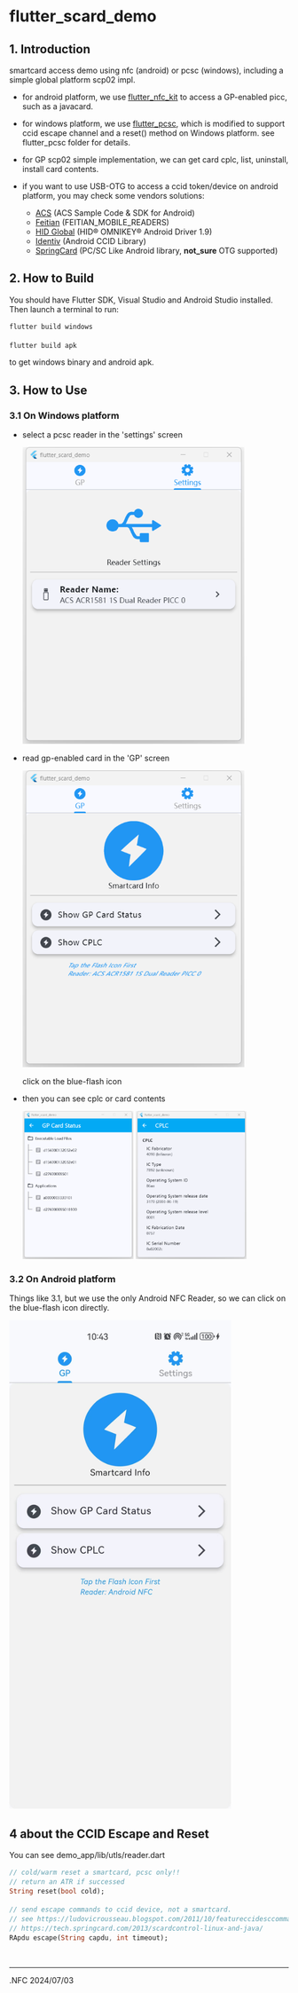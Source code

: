 # flutter_scard_demo

## 1. Introduction
smartcard access demo using nfc (android) or pcsc (windows), including a simple global platform scp02 impl.

- for android platform, we use [flutter_nfc_kit](https://github.com/nfcim/flutter_nfc_kit) to access a GP-enabled picc, such as a javacard.

- for windows platform, we use [flutter_pcsc](https://github.com/fabienrousseau/flutter_pcsc), which is modified to support ccid escape channel and a reset() method on Windows platform. see flutter_pcsc folder for details.

- for GP scp02 simple implementation, we can get card cplc, list, uninstall, install card contents.

- if you want to use USB-OTG to access a ccid token/device on android platform, you may check some vendors solutions:
  - [ACS](https://github.com/AdvancedCardSystems/ACS) (ACS Sample Code & SDK for Android)
  - [Feitian](https://github.com/FeitianSmartcardReader/FEITIAN_MOBILE_READERS) (FEITIAN_MOBILE_READERS) 
  - [HID Global](https://www.hidglobal.com/drivers/32404) (HID® OMNIKEY® Android Driver 1.9)
  - [Identiv](https://support.identiv.com/developer-tools-for-smart-card-readers/) (Android CCID Library)
  - [SpringCard](https://github.com/springcard/android-pcsclike) (PC/SC Like Android library, __not_sure__ OTG supported)   

## 2. How to Build
You should have Flutter SDK, Visual Studio and Android Studio installed. Then launch a terminal to run:
``` cmd
flutter build windows
 
flutter build apk
```
to get windows binary and android apk.

## 3. How to Use
### 3.1 On Windows platform
- select a pcsc reader in the 'settings' screen
  
  <img src="image/windows_settings.png" width="400" />
- read gp-enabled card in the 'GP' screen 
  
  <img src="image/windows_home.png" width="400" />

  click on the blue-flash icon 
- then you can see cplc or card contents
  
  <img src="image/windows_gp_status.png" width="200" />
  <img src="image/windows_cplc.png" width="200" />
  
### 3.2 On Android platform
Things like 3.1, but we use the only Android NFC Reader, so we can click on the blue-flash icon directly.

  
  <img src="image/android_home.jpg" width="400" />

## 4 about the CCID Escape and Reset
You can see demo_app/lib/utls/reader.dart

```dart
// cold/warm reset a smartcard, pcsc only!! 
// return an ATR if successed
String reset(bool cold);

// send escape commands to ccid device, not a smartcard.
// see https://ludovicrousseau.blogspot.com/2011/10/featureccidesccommand.html
// https://tech.springcard.com/2013/scardcontrol-linux-and-java/
RApdu escape(String capdu, int timeout);

```

<br />

---
.NFC 2024/07/03
